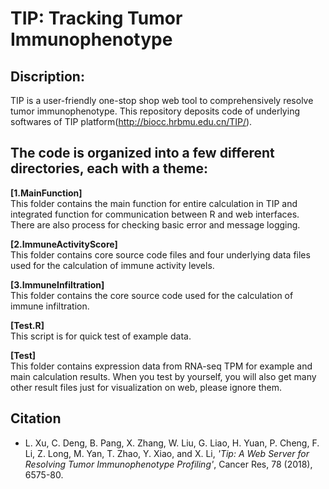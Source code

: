 # TIP: Tracking Tumor Immunophenotype  
## Discription: 
TIP is a user-friendly one-stop shop web tool to comprehensively resolve tumor immunophenotype. This repository deposits code of underlying softwares of TIP platform(http://biocc.hrbmu.edu.cn/TIP/).

## The code is organized into a few different directories, each with a theme:  
**[1.MainFunction]**  
This folder contains the main function for entire calculation in TIP and integrated function for communication between R and web interfaces. There are also process for checking basic error and message logging.     

**[2.ImmuneActivityScore]**  
This folder contains core source code files and four underlying data files used for the calculation of immune activity levels.  

**[3.ImmuneInfiltration]**  
This folder contains the core source code used for the calculation of immune infiltration.  

**[Test.R]**  
This script is for quick test of example data.  

**[Test]**  
This folder contains expression data from RNA-seq TPM for example and main calculation results. When you test by yourself, you will also get many other result files just for visualization on web, please ignore them.

## Citation  
- L. Xu, C. Deng, B. Pang, X. Zhang, W. Liu, G. Liao, H. Yuan, P. Cheng, F. Li, Z. Long, M. Yan, T. Zhao, Y. Xiao, and X. Li, *'Tip: A Web Server for Resolving Tumor Immunophenotype Profiling'*, Cancer Res, 78 (2018), 6575-80.  


